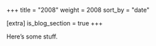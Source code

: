 +++
title = "2008"
weight = 2008
sort_by = "date"

[extra]
is_blog_section = true
+++

Here’s some stuff.
